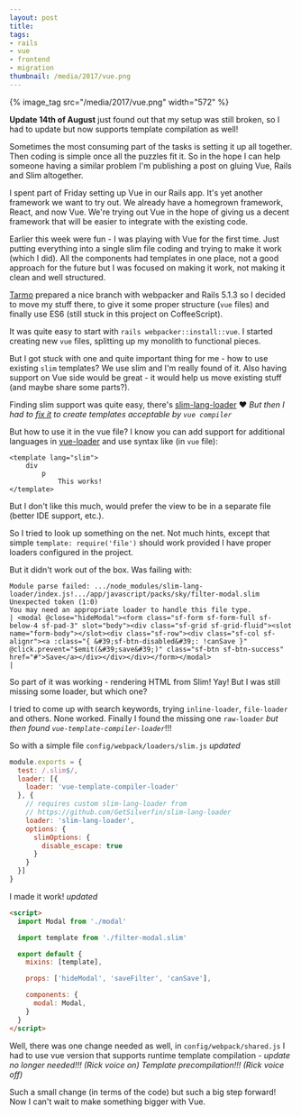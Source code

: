 ```yaml
---
layout: post
title: 
tags:
- rails
- vue
- frontend
- migration
thumbnail: /media/2017/vue.png
---
```

{% image_tag src="/media/2017/vue.png" width="572" %}

**Update 14th of August** just found out that my setup was still broken, so I had to update but now supports template compilation as well!

Sometimes the most consuming part of the tasks is setting it up all together. Then coding is simple once all the puzzles fit it. So in the hope I can help someone having a similar problem I'm publishing a post on gluing Vue, Rails and Slim altogether.

I spent part of Friday setting up Vue in our Rails app. It's yet another framework we want to try out. We already have a homegrown framework, React, and now Vue. We're trying out Vue in the hope of giving us a decent framework that will be easier to integrate with the existing code.

Earlier this week were fun - I was playing with Vue for the first time. Just putting everything into a single slim file coding and trying to make it work (which I did). All the components had templates in one place, not a good approach for the future but I was focused on making it work, not making it clean and well structured.

[Tarmo](https://bearmetal.eu/team/tarmo/) prepared a nice branch with webpacker and Rails 5.1.3 so I decided to move my stuff there, to give it some proper structure (`vue` files) and finally use ES6 (still stuck in this project on CoffeeScript).

It was quite easy to start with `rails webpacker::install::vue`.  I started creating new `vue` files, splitting up my monolith to functional pieces.

But I got stuck with one and quite important thing for me - how to use existing `slim` templates? We use slim and I'm really found of it. Also having support on Vue side would be great - it would help us move existing stuff (and maybe share some parts?).

Finding slim support was quite easy, there's [slim-lang-loader](https://github.com/MaxPleaner/slim-lang-loader) ♥️ *But then I had to [fix it](https://github.com/GetSilverfin/slim-lang-loader) to create templates acceptable by `vue compiler`*

But how to use it in the vue file? I know you can add support for additional languages in [vue-loader](https://vue-loader.vuejs.org/en/) and use syntax like (in `vue` file):

```
<template lang="slim">
    div
        p
            This works!
</template>
```

But I don't like this much, would prefer the view to be in a separate file (better IDE support, etc.).

So I tried to look up something on the net. Not much hints, except that simple `template: require('file')` should work provided I have proper loaders configured in the project.

But it didn't work out of the box. Was failing with:

```
Module parse failed: .../node_modules/slim-lang-loader/index.js!.../app/javascript/packs/sky/filter-modal.slim Unexpected token (1:0)
You may need an appropriate loader to handle this file type.
| <modal @close="hideModal"><form class="sf-form sf-form-full sf-below-4 sf-pad-3" slot="body"><div class="sf-grid sf-grid-fluid"><slot name="form-body"></slot><div class="sf-row"><div class="sf-col sf-alignr"><a :class="{ &#39;sf-btn-disabled&#39;: !canSave }" @click.prevent="$emit(&#39;save&#39;)" class="sf-btn sf-btn-success" href="#">Save</a></div></div></div></form></modal>
| 
```

So part of it was working - rendering HTML from Slim! Yay! But I was still missing some loader, but which one?

I tried to come up with search keywords, trying `inline-loader`, `file-loader` and others. None worked. Finally I found the missing one `raw-loader` *but then found `vue-template-compiler-loader`*!!!

So with a simple file `config/webpack/loaders/slim.js` *updated*

```js
module.exports = {
  test: /.slim$/,
  loader: [{
    loader: 'vue-template-compiler-loader'
  }, {
    // requires custom slim-lang-loader from 
    // https://github.com/GetSilverfin/slim-lang-loader
    loader: 'slim-lang-loader',
    options: {
      slimOptions: {
        disable_escape: true
      }
    }
  }]
}
```

I made it work! *updated*

```html
<script>
  import Modal from './modal'

  import template from './filter-modal.slim' 

  export default {
    mixins: [template],

    props: ['hideModal', 'saveFilter', 'canSave'],

    components: {
      modal: Modal,
    }
  }
</script>
```

Well, there was one change needed as well, in `config/webpack/shared.js` I had to use vue version that supports runtime template compilation - *update no longer needed!!! (Rick voice on) Template precompilation!!! (Rick voice off)*

Such a small change (in terms of the code) but such a big step forward! Now I can't wait to make something bigger with Vue.